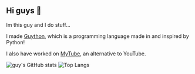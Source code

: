 ## Hi guys 👋
Im this guy and I do stuff...

I made [Guython](https://github.com/this-guy-git/Guython), which is a programming language made in and inspired by Python!

I also have worked on [MyTube](https://mytube.f87.site), an alternative to YouTube.

![guy's GitHub stats](https://github-readme-stats.vercel.app/api?username=this-guy-git&show_icons=true&theme=dark#gh-dark-mode-only)
![Top Langs](https://github-readme-stats.vercel.app/api/top-langs/?username=this-guy-git&langs_count=20&layout=compact&theme=dark#gh-dark-mode-onl)
